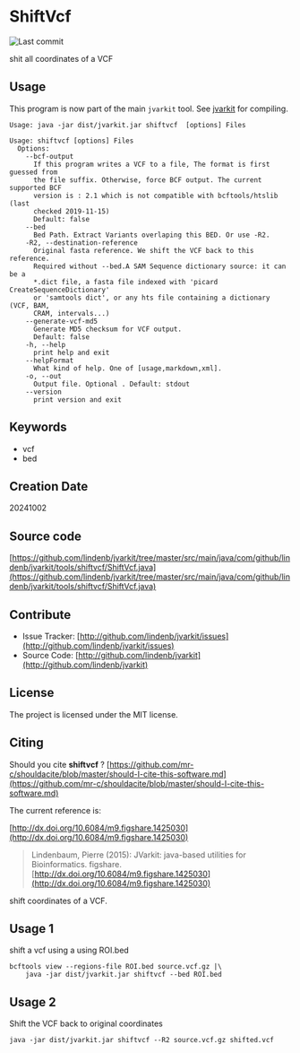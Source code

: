 # ShiftVcf

![Last commit](https://img.shields.io/github/last-commit/lindenb/jvarkit.png)

shit all coordinates of a VCF


## Usage


This program is now part of the main `jvarkit` tool. See [jvarkit](JvarkitCentral.md) for compiling.


```
Usage: java -jar dist/jvarkit.jar shiftvcf  [options] Files

Usage: shiftvcf [options] Files
  Options:
    --bcf-output
      If this program writes a VCF to a file, The format is first guessed from 
      the file suffix. Otherwise, force BCF output. The current supported BCF 
      version is : 2.1 which is not compatible with bcftools/htslib (last 
      checked 2019-11-15)
      Default: false
    --bed
      Bed Path. Extract Variants overlaping this BED. Or use -R2.
    -R2, --destination-reference
      Original fasta reference. We shift the VCF back to this reference. 
      Required without --bed.A SAM Sequence dictionary source: it can be a 
      *.dict file, a fasta file indexed with 'picard CreateSequenceDictionary' 
      or 'samtools dict', or any hts file containing a dictionary (VCF, BAM, 
      CRAM, intervals...)
    --generate-vcf-md5
      Generate MD5 checksum for VCF output.
      Default: false
    -h, --help
      print help and exit
    --helpFormat
      What kind of help. One of [usage,markdown,xml].
    -o, --out
      Output file. Optional . Default: stdout
    --version
      print version and exit

```


## Keywords

 * vcf
 * bed



## Creation Date

20241002

## Source code 

[https://github.com/lindenb/jvarkit/tree/master/src/main/java/com/github/lindenb/jvarkit/tools/shiftvcf/ShiftVcf.java](https://github.com/lindenb/jvarkit/tree/master/src/main/java/com/github/lindenb/jvarkit/tools/shiftvcf/ShiftVcf.java)


## Contribute

- Issue Tracker: [http://github.com/lindenb/jvarkit/issues](http://github.com/lindenb/jvarkit/issues)
- Source Code: [http://github.com/lindenb/jvarkit](http://github.com/lindenb/jvarkit)

## License

The project is licensed under the MIT license.

## Citing

Should you cite **shiftvcf** ? [https://github.com/mr-c/shouldacite/blob/master/should-I-cite-this-software.md](https://github.com/mr-c/shouldacite/blob/master/should-I-cite-this-software.md)

The current reference is:

[http://dx.doi.org/10.6084/m9.figshare.1425030](http://dx.doi.org/10.6084/m9.figshare.1425030)

> Lindenbaum, Pierre (2015): JVarkit: java-based utilities for Bioinformatics. figshare.
> [http://dx.doi.org/10.6084/m9.figshare.1425030](http://dx.doi.org/10.6084/m9.figshare.1425030)




shift coordinates of a VCF.


## Usage 1

shift a vcf using a using ROI.bed

```
bcftools view --regions-file ROI.bed source.vcf.gz |\
	java -jar dist/jvarkit.jar shiftvcf --bed ROI.bed
```


## Usage 2 

Shift the VCF back to original coordinates


```
java -jar dist/jvarkit.jar shiftvcf --R2 source.vcf.gz shifted.vcf

````





